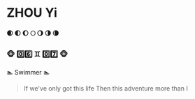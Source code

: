 # ZHOU Yi
#### 🌒 🌓 🌔 🌕 🌖 🌗 🌘 
### 🐵 0️⃣6️⃣ ♊ 0️⃣7️⃣ 🐵
🏊 Swimmer 🏊 

> If we've only got this life
> Then this adventure more than I
